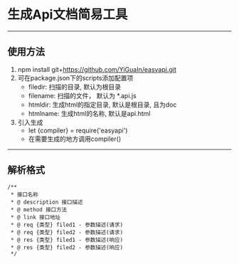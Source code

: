 # 生成Api文档简易工具
---
## 使用方法
1. npm install git+https://github.com/YiGuaIn/easyapi.git
2. 可在package.json下的scripts添加配置项
    * filedir: 扫描的目录, 默认为根目录
    * filename: 扫描的文件， 默认为 *.api.js
    * htmldir: 生成html的指定目录, 默认是根目录, 且为doc
    * htmlname: 生成html的名称, 默认是api.html
3. 引入生成 
    * let {compiler} = require('easyapi') 
    * 在需要生成的地方调用compiler()

---
## 解析格式
```
/**
 * 接口名称
 * @ description 接口描述
 * @ method 接口方法
 * @ link 接口地址
 * @ req {类型} filed1 - 参数描述(请求)
 * @ req {类型} filed2 - 参数描述(请求)
 * @ res {类型} filed1 - 参数描述(响应)
 * @ res {类型} filed2 - 参数描述(响应)
 */
```